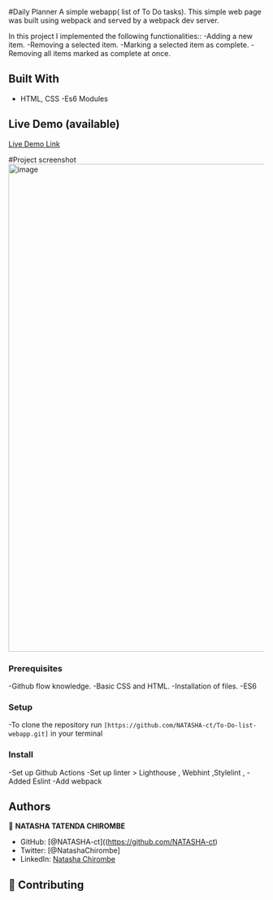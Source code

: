 #Daily Planner
A simple webapp( list of To Do tasks).  This simple web page was built using webpack and served by a webpack dev server.

In this project I implemented the following functionalities::
-Adding a new item.
-Removing a selected item.
-Marking a selected item as complete.
-Removing all items marked as complete at once.

## Built With

- HTML, CSS
-Es6 Modules

## Live Demo (available)

[Live Demo Link](https://jovial-daifuku-6685a2.netlify.app/)

#Project screenshot
<img width="959" alt="image" src="https://user-images.githubusercontent.com/106079814/179227330-7aacb238-02f1-4626-940a-e4ddc7e34b1e.png">



### Prerequisites
-Github flow knowledge.
-Basic CSS and HTML.
-Installation of files.
-ES6

### Setup
-To clone the repository run `[https://github.com/NATASHA-ct/To-Do-list-webapp.git]` in your terminal

### Install
-Set up Github Actions
-Set up linter > Lighthouse , Webhint ,Stylelint ,
-Added Eslint
-Add webpack


## Authors

👤 **NATASHA TATENDA CHIROMBE**

- GitHub: [@NATASHA-ct]((https://github.com/NATASHA-ct)
- Twitter: [@NatashaChirombe]
- LinkedIn: [Natasha Chirombe](linkedin.com/in/natasha-chirombe-1531aa17b)

## 🤝 Contributing
